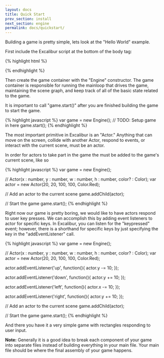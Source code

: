 ```yaml
---
layout: docs
title: Quick Start
prev_section: install
next_section: engine
permalink: docs/quickstart/
---
```


Building a game is pretty simple, lets look at the "Hello World" example.

First include the Excalibur script at the bottom of the body tag:

{% highlight html %}
<script type="text/javascript" src="Excalibur.js"></script>
{% endhighlight %}

Then create the game container with the "Engine" constructor. The game container 
is responsible for running the mainloop that drives the game, maintaining the 
scene graph, and keep track of all of the basic state related to the game.

It is important to call "game.start()" after you are finished building the game
to start the game.

{% highlight javascript %}
var game = new Engine();
// TODO: Setup game in here
game.start();
{% endhighlight %}

The most important primitive in Excalibur is an "Actor." Anything that can move on the
screen, collide with another Actor, respond to events, or interact with the current scene, 
must be an actor.

In order for actors to take part in the game the must be added to the game's current 
scene, like so

{% highlight javascript %}
var game = new Engine();

// Actor(x : number, y : number, w : number, h : number, color? : Color);
var actor = new Actor(20, 20, 100, 100, Color.Red);

// Add an actor to the current scene
game.addChild(actor);

// Start the game
game.start();
{% endhighlight %}


Right now our game is pretty boring, we would like to have actors respond to user key
presses. We can accomplish this by adding event listeners to actor for specific keys.
In Excalibur, you can listen for the "keypressed" event; however, there is a shorthand
for specific keys by just specifying the key in the "addEventListener" call.

{% highlight javascript %}
var game = new Engine();

// Actor(x : number, y : number, w : number, h : number, color? : Color);
var actor = new Actor(20, 20, 100, 100, Color.Red);

actor.addEventListener('up', function(){
   actor.y -= 10;
});

actor.addEventListener('down', function(){
   actor.y += 10;
});

actor.addEventListener('left', function(){
   actor.x -= 10;
});

actor.addEventListener('right', function(){
   actor.y += 10;
});

// Add an actor to the current scene
game.addChild(actor);

// Start the game
game.start();
{% endhighlight %}

And there you have it a very simple game with rectangles responding to user
input.

**Note:** Generally it is a good idea to break each component of your game into 
separate files instead of building everything in your main file. Your main file
should be where the final assembly of your game happens.